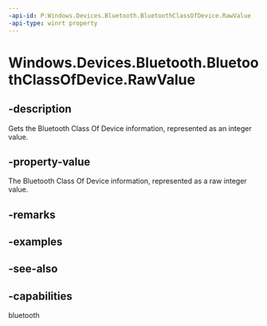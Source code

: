 ```yaml
---
-api-id: P:Windows.Devices.Bluetooth.BluetoothClassOfDevice.RawValue
-api-type: winrt property
---
```


<!-- Property syntax
public uint RawValue { get; }
-->

# Windows.Devices.Bluetooth.BluetoothClassOfDevice.RawValue

## -description
Gets the Bluetooth Class Of Device information, represented as an integer value.

## -property-value
The Bluetooth Class Of Device information, represented as a raw integer value.

## -remarks

## -examples

## -see-also


## -capabilities
bluetooth